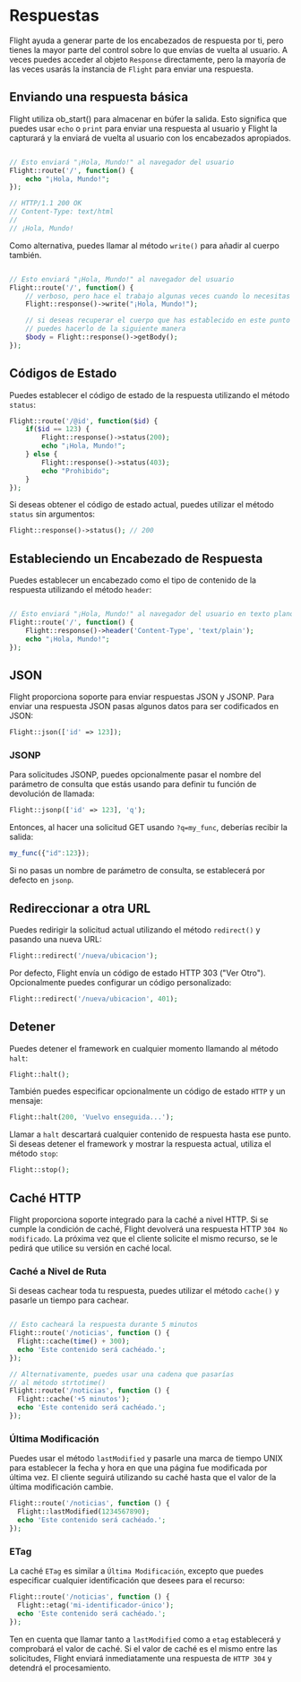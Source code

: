 # Respuestas

Flight ayuda a generar parte de los encabezados de respuesta por ti, pero tienes la mayor parte del control sobre lo que envías de vuelta al usuario. A veces puedes acceder al objeto `Response` directamente, pero la mayoría de las veces usarás la instancia de `Flight` para enviar una respuesta.

## Enviando una respuesta básica

Flight utiliza ob_start() para almacenar en búfer la salida. Esto significa que puedes usar `echo` o `print` para enviar una respuesta al usuario y Flight la capturará y la enviará de vuelta al usuario con los encabezados apropiados.

```php

// Esto enviará "¡Hola, Mundo!" al navegador del usuario
Flight::route('/', function() {
	echo "¡Hola, Mundo!";
});

// HTTP/1.1 200 OK
// Content-Type: text/html
//
// ¡Hola, Mundo!
```

Como alternativa, puedes llamar al método `write()` para añadir al cuerpo también.

```php

// Esto enviará "¡Hola, Mundo!" al navegador del usuario
Flight::route('/', function() {
	// verboso, pero hace el trabajo algunas veces cuando lo necesitas
	Flight::response()->write("¡Hola, Mundo!");

	// si deseas recuperar el cuerpo que has establecido en este punto
	// puedes hacerlo de la siguiente manera
	$body = Flight::response()->getBody();
});
```

## Códigos de Estado

Puedes establecer el código de estado de la respuesta utilizando el método `status`:

```php
Flight::route('/@id', function($id) {
	if($id == 123) {
		Flight::response()->status(200);
		echo "¡Hola, Mundo!";
	} else {
		Flight::response()->status(403);
		echo "Prohibido";
	}
});
```

Si deseas obtener el código de estado actual, puedes utilizar el método `status` sin argumentos:

```php
Flight::response()->status(); // 200
```

## Estableciendo un Encabezado de Respuesta

Puedes establecer un encabezado como el tipo de contenido de la respuesta utilizando el método `header`:

```php

// Esto enviará "¡Hola, Mundo!" al navegador del usuario en texto plano
Flight::route('/', function() {
	Flight::response()->header('Content-Type', 'text/plain');
	echo "¡Hola, Mundo!";
});
```



## JSON

Flight proporciona soporte para enviar respuestas JSON y JSONP. Para enviar una respuesta JSON
pasas algunos datos para ser codificados en JSON:

```php
Flight::json(['id' => 123]);
```

### JSONP

Para solicitudes JSONP, puedes opcionalmente pasar el nombre del parámetro de consulta que estás
usando para definir tu función de devolución de llamada:

```php
Flight::jsonp(['id' => 123], 'q');
```

Entonces, al hacer una solicitud GET usando `?q=my_func`, deberías recibir la salida:

```javascript
my_func({"id":123});
```

Si no pasas un nombre de parámetro de consulta, se establecerá por defecto en `jsonp`.

## Redireccionar a otra URL

Puedes redirigir la solicitud actual utilizando el método `redirect()` y pasando
una nueva URL:

```php
Flight::redirect('/nueva/ubicacion');
```

Por defecto, Flight envía un código de estado HTTP 303 ("Ver Otro"). Opcionalmente puedes configurar un
código personalizado:

```php
Flight::redirect('/nueva/ubicacion', 401);
```

## Detener

Puedes detener el framework en cualquier momento llamando al método `halt`:

```php
Flight::halt();
```

También puedes especificar opcionalmente un código de estado `HTTP` y un mensaje:

```php
Flight::halt(200, 'Vuelvo enseguida...');
```

Llamar a `halt` descartará cualquier contenido de respuesta hasta ese punto. Si deseas detener
el framework y mostrar la respuesta actual, utiliza el método `stop`:

```php
Flight::stop();
```

## Caché HTTP

Flight proporciona soporte integrado para la caché a nivel HTTP. Si se cumple la condición de caché,
Flight devolverá una respuesta HTTP `304 No modificado`. La próxima vez que el
cliente solicite el mismo recurso, se le pedirá que utilice su versión en caché local.

### Caché a Nivel de Ruta

Si deseas cachear toda tu respuesta, puedes utilizar el método `cache()` y pasarle un tiempo para cachear.

```php

// Esto cacheará la respuesta durante 5 minutos
Flight::route('/noticias', function () {
  Flight::cache(time() + 300);
  echo 'Este contenido será cachéado.';
});

// Alternativamente, puedes usar una cadena que pasarías
// al método strtotime()
Flight::route('/noticias', function () {
  Flight::cache('+5 minutos');
  echo 'Este contenido será cachéado.';
});
```

### Última Modificación

Puedes usar el método `lastModified` y pasarle una marca de tiempo UNIX para establecer la fecha
y hora en que una página fue modificada por última vez. El cliente seguirá utilizando su caché hasta
que el valor de la última modificación cambie.

```php
Flight::route('/noticias', function () {
  Flight::lastModified(1234567890);
  echo 'Este contenido será cachéado.';
});
```

### ETag

La caché `ETag` es similar a `Última Modificación`, excepto que puedes especificar cualquier identificación
que desees para el recurso:

```php
Flight::route('/noticias', function () {
  Flight::etag('mi-identificador-único');
  echo 'Este contenido será cachéado.';
});
```

Ten en cuenta que llamar tanto a `lastModified` como a `etag` establecerá y comprobará el valor de caché. Si el valor de
caché es el mismo entre las solicitudes, Flight enviará inmediatamente una respuesta de `HTTP 304` y detendrá el procesamiento.